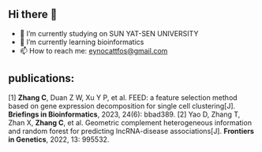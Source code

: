 ## Hi there 👋


- 🔭 I’m currently studying on SUN YAT-SEN UNIVERSITY
- 🌱 I’m currently learning bioinformatics
- 📫 How to reach me: eynocattfos@gmail.com

## publications:
[1] **Zhang C**, Duan Z W, Xu Y P, et al. FEED: a feature selection method based on gene expression decomposition for single cell clustering[J]. **Briefings in Bioinformatics**, 2023, 24(6): bbad389.
[2] Yao D, Zhang T, Zhan X, **Zhang C**, et al. Geometric complement heterogeneous information and random forest for predicting lncRNA-disease associations[J]. **Frontiers in Genetics**, 2022, 13: 995532.
